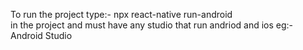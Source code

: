 To run the project 
type:- npx react-native run-android    
in the project and must have any studio that run andriod and ios eg:- Android Studio
